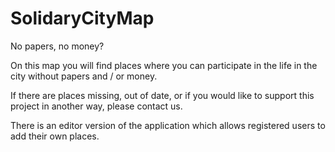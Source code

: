 # SolidaryCityMap

No papers, no money?

On this map you will find places where you can participate in the life in the city without papers and / or money.

If there are places missing, out of date, or if you would like to support this project in another way, please contact us.

There is an editor version of the application which allows registered users to add their own places.
